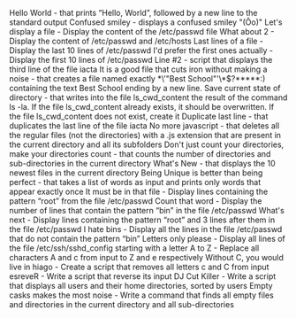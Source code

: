 Hello World - that prints “Hello, World”, followed by a new line to the standard output
Confused smiley - displays a confused smiley "(Ôo)"
Let's display a file - Display the content of the /etc/passwd file
What about 2 - Display the content of /etc/passwd and /etc/hosts
Last lines of a file - Display the last 10 lines of /etc/passwd
I'd prefer the first ones actually - Display the first 10 lines of /etc/passwd
Line #2 - script that displays the third line of the file iacta
It is a good file that cuts iron without making a noise - that creates a file named exactly \*\\'"Best School"\'\\*$\?\*\*\*\*\*:) containing the text Best School ending by a new line.
Save current state of directory - that writes into the file ls_cwd_content the result of the command ls -la. If the file ls_cwd_content already exists, it should be overwritten. If the file ls_cwd_content does not exist, create it
Duplicate last line - that duplicates the last line of the file iacta
No more javascript - that deletes all the regular files (not the directories) with a .js extension that are present in the current directory and all its subfolders
Don't just count your directories, make your directories count - that counts the number of directories and sub-directories in the current directory
What's New - that displays the 10 newest files in the current directory
Being Unique is better than being perfect - that takes a list of words as input and prints only words that appear exactly once
It must be in that file - Display lines containing the pattern “root” from the file /etc/passwd
Count that word - Display the number of lines that contain the pattern “bin” in the file /etc/passwd
What's next - Display lines containing the pattern “root” and 3 lines after them in the file /etc/passwd
I hate bins - Display all the lines in the file /etc/passwd that do not contain the pattern “bin”
Letters only please - Display all lines of the file /etc/ssh/sshd_config starting with a letter
A to Z - Replace all characters A and c from input to Z and e respectively
Without C, you would live in hiago - Create a script that removes all letters c and C from input
esreveR - Write a script that reverse its input
DJ Cut Killer - Write a script that displays all users and their home directories, sorted by users
Empty casks makes the most noise - Write a command that finds all empty files and directories in the current directory and all sub-directories
